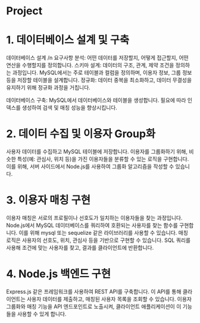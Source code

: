 # Project
# 1. 데이터베이스 설계 및 구축

데이터베이스 설계 /n
요구사항 분석: 어떤 데이터를 저장할지, 어떻게 접근할지, 어떤 연산을 수행할지를 정의합니다.
스키마 설계: 데이터의 구조, 관계, 제약 조건을 정의하는 과정입니다. MySQL에서는 주로 테이블과 컬럼을 정의하며, 이용자 정보, 그룹 정보 등을 저장할 테이블을 설계합니다.
정규화: 데이터 중복을 최소화하고, 데이터 무결성을 유지하기 위해 정규화 과정을 거칩니다.

데이터베이스 구축:
MySQL에서 데이터베이스와 테이블을 생성합니다.
필요에 따라 인덱스를 생성하여 검색 및 매칭 성능을 향상시킵니다.

# 2. 데이터 수집 및 이용자 Group화
사용자 데이터를 수집하고 MySQL 테이블에 저장합니다.
이용자를 그룹화하기 위해, 비슷한 특성(예: 관심사, 위치 등)을 가진 이용자들을 분류할 수 있는 로직을 구현합니다. 
이를 위해, 서버 사이드에서 Node.js를 사용하여 그룹화 알고리즘을 작성할 수 있습니다.

# 3. 이용자 매칭 구현
이용자 매칭은 서로의 프로필이나 선호도가 일치하는 이용자들을 찾는 과정입니다.
Node.js에서 MySQL 데이터베이스를 쿼리하여 호환되는 사용자를 찾는 함수를 구현합니다. 
이를 위해 mysql 또는 sequelize 같은 라이브러리를 사용할 수 있습니다.
매칭 로직은 사용자의 선호도, 위치, 관심사 등을 기반으로 구현할 수 있습니다. SQL 쿼리를 사용해 조건에 맞는 사용자를 찾고, 결과를 클라이언트에 반환합니다.

# 4. Node.js 백엔드 구현
Express.js 같은 프레임워크를 사용하여 REST API를 구축합니다. 
이 API를 통해 클라이언트는 사용자 데이터를 제출하고, 매칭된 사용자 목록을 조회할 수 있습니다.
이용자 그룹화와 매칭 기능을 API 엔드포인트로 노출시켜, 클라이언트 애플리케이션이 이 기능들을 사용할 수 있게 합니다.

